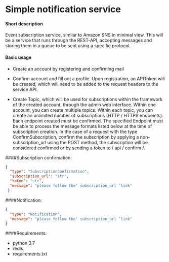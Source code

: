 # Simple notification service

#### Short description


Event subscription service, similar to Amazon SNS in minimal view.
This will be a service that runs through the REST-API, accepting 
messages and storing them in a queue to be sent using 
a specific protocol.

#### Basic usage

- Create an account by registering and confirming mail

- Confirm account and fill out a profile.
Upon registration, an APIToken will be created,
which will need to be added to the request headers 
to the service API.

- Create Topic, which will be used for subscriptions within 
the framework of the created account, through the admin
web interface. Within one account, you can create multiple topics.
Within each topic, you can create an unlimited number of 
subscriptions (HTTP / HTTPS endpoints). 
Each endpoint created must be confirmed. 
The specified Endpoint must be able to process the 
message formats listed below at the time of subscription creation. In the case of a request with the type ConfirmSubscription, confirm the subscription by applying a non-subscription_url using the POST method, the subscription will be considered confirmed or by sending a token to / api / confirm /.

####Subscription confirmation:
```json
{
  "type": "SubscriptionConfirmation",
  "subscription_url": "str",
  "token": "str",
  "message": "please follow the‘ subscription_url ’link"
 }

```
####Notification:
```json
{
  "type": "Notification",
  "message": "please follow the‘ subscription_url ’link"
}
```


####Requirements:

- python 3.7
- redis
- requirements.txt